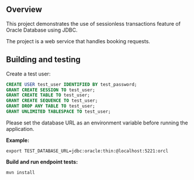 ## Overview

This project demonstrates the use of sessionless transactions feature of Oracle Database using JDBC.

The project is a web service that handles booking requests.

## Building and testing

Create a test user:

~~~SQL
CREATE USER test_user IDENTIFIED BY test_password;
GRANT CREATE SESSION TO test_user;
GRANT CREATE TABLE TO test_user;
GRANT CREATE SEQUENCE TO test_user;
GRANT DROP ANY TABLE TO test_user;
GRANT UNLIMITED TABLESPACE TO test_user;
~~~

Please set the database URL as an environment variable before running the application.

**Example:**
~~~
export TEST_DATABASE_URL=jdbc:oracle:thin:@localhost:5221:orcl
~~~

**Build and run endpoint tests:**
~~~
mvn install
~~~